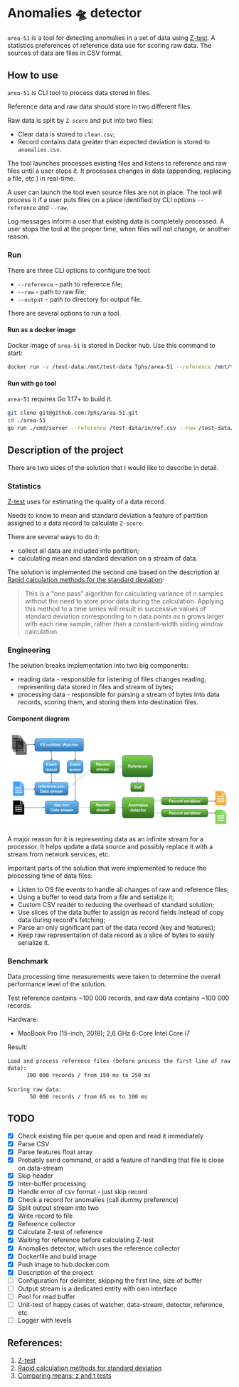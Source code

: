 # Anomalies :flying_saucer: detector

`area-51` is a tool for detecting anomalies in a set of data using [Z-test](https://en.wikipedia.org/wiki/Z-test).
A statistics preferences of reference data use for scoring raw data.
The sources of data are files in CSV format.

## How to use

`area-51` is CLI tool to process data stored in files.

Reference data and raw data should store in two different files.

Raw data is split by `Z-score` and put into two files:
* Clear data is stored to `clean.csv`;
* Record contains data greater than expected deviation is stored to `anomalies.csv`.

The tool launches processes existing files and listens to reference and raw files until a user stops it.
It processes changes in data (appending, replacing a file, etc.) in real-time.

A user can launch the tool even source files are not in place.
The tool will process it if a user puts files on a place identified by CLI options `--reference` and `--raw`.

Log messages inform a user that existing data is completely processed.
A user stops the tool at the proper time, when files will not change, or another reason.

### Run

There are three CLI options to configure the tool:
* `--reference` - path to reference file;
* `--raw` - path to raw file;
* `--output` - path to directory for output file.

There are several options to run a tool.

#### Run as a docker image 

Docker image of `area-51` is stored in Docker hub. Use this command to start:

```bash
docker run -v /test-data:/mnt/test-data 7phs/area-51 --reference /mnt/test-data/in/ref.csv --raw /mnt/test-data/in/raw.csv --output /mnt/test-data/output/
```

#### Run with go tool 

`area-51` requires Go 1.17+ to build it.

```bash
git clone git@github.com:7phs/area-51.git
cd ./area-51
go run ./cmd/server --reference /test-data/in/ref.csv --raw /test-data/in/raw.csv --output /test-data/output/
```

## Description of the project

There are two sides of the solution that I would like to describe in detail.

### Statistics

[Z-test](https://en.wikipedia.org/wiki/Z-test) uses for estimating the quality of a data record.

Needs to know to mean and standard deviation a feature of partition assigned to a data record to calculate `Z-score`.

There are several ways to do it:

* collect all data are included into partition;
* calculating mean and standard deviation on a stream of data.

The solution is implemented the second one based on the description at [Rapid calculation methods for the standard deviation](https://en.wikipedia.org/wiki/Standard_deviation#Rapid_calculation_methods):
> This is a "one pass" algorithm for calculating variance of n samples without the need to store prior data during the calculation. Applying this method to a time series will result in successive values of standard deviation corresponding to n data points as n grows larger with each new sample, rather than a constant-width sliding window calculation. 

### Engineering

The solution breaks implementation into two big components:
* reading data - responsible for listening of files changes reading, representing data stored in files and stream of bytes;
* processing data - responsible for parsing a stream of bytes into data records, scoring them, and storing them into destination files.

#### Component diagram

![Component diagram](doc/img/component-diagram.png)

A major reason for it is representing data as an infinite stream for a processor.
It helps update a data source and possibly replace it with a stream from network services, etc.  

Important parts of the solution that were implemented to reduce the processing time of data files:

* Listen to OS file events to handle all changes of raw and reference files;
* Using a buffer to read data from a file and serialize it;
* Custom CSV reader to reducing the overhead of standard solution;
* Use slices of the data buffer to assign as record fields instead of copy data during record's fetching;
* Parse an only significant part of the data record (key and features);
* Keep raw representation of data record as a slice of bytes to easily serialize it.

### Benchmark

Data processing time measurements were taken to determine the overall performance level of the solution.

Test reference contains ~100 000 records, and raw data contains ~100 000 records.

Hardware:

* MacBook Pro (15-inch, 2018); 2,6 GHz 6-Core Intel Core i7

Result:

```
Load and process reference files (before process the first line of raw data):
      100 000 records / from 150 ms to 250 ms

Scoring raw data:
       50 000 records / from 65 ms to 100 ms  
```

## TODO

* [X] Check existing file per queue and open and read it immediately
* [X] Parse CSV
* [X] Parse features float array
* [X] Probably send command, or add a feature of handling that file is close on data-stream
* [X] Skip header
* [X] Inter-buffer processing
* [X] Handle error of csv format - just skip record
* [X] Check a record for anomalies (call dummy preference)
* [X] Split output stream into two
* [X] Write record to file
* [X] Reference collector
* [X] Calculate Z-test of reference
* [X] Waiting for reference before calculating Z-test
* [X] Anomalies detector, which uses the reference collector
* [X] Dockerfile and build image
* [X] Push image to hub.docker.com
* [X] Description of the project
* [ ] Configuration for delimiter, skipping the first line, size of buffer
* [ ] Output stream is a dedicated entity with own interface
* [ ] Pool for read buffer
* [ ] Unit-test of happy cases of watcher, data-stream, detector, reference, etc.
* [ ] Logger with levels

## References:

1. [Z-test](https://en.wikipedia.org/wiki/Z-test)
2. [Rapid calculation methods for standard deviation](https://en.wikipedia.org/wiki/Standard_deviation#Rapid_calculation_methods)
3. [Comparing means: z and t tests](https://mgimond.github.io/Stats-in-R/z_t_tests.html)
